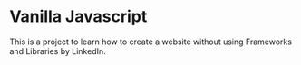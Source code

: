 # Vanilla Javascript

This is a project to learn how to create a website without using Frameworks and Libraries by LinkedIn.
